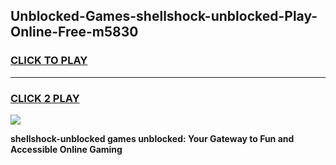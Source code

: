 
## Unblocked-Games-shellshock-unblocked-Play-Online-Free-m5830
<h3>
<a href="https://premium76.site?title=shellshock-unblocked&ref=26A">CLICK TO PLAY</a></h3>
<hr>

<h3>
<a href="https://premium76.site?title=shellshock-unblocked&ref=26A">CLICK 2 PLAY</a>
  
</h3>

<a href="https://premium76.site?title=shellshock-unblocked&ref=26A"><img src="https://clearcache.store/games.png"></a>


**shellshock-unblocked games unblocked: Your Gateway to Fun and Accessible Online Gaming**
